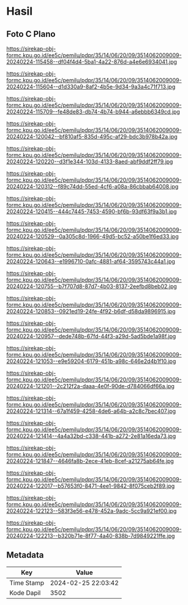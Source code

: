 # Hasil

## Foto C Plano

https://sirekap-obj-formc.kpu.go.id/ee5c/pemilu/pdpr/35/14/06/20/09/3514062009009-20240224-115458--df04f4d4-5ba1-4a22-876d-a4e6e6934041.jpg

https://sirekap-obj-formc.kpu.go.id/ee5c/pemilu/pdpr/35/14/06/20/09/3514062009009-20240224-115604--d1d330a9-8af2-4b5e-9d34-9a3a4c71f713.jpg

https://sirekap-obj-formc.kpu.go.id/ee5c/pemilu/pdpr/35/14/06/20/09/3514062009009-20240224-115709--fe48de83-db74-4b74-b944-a6ebbb6349cd.jpg

https://sirekap-obj-formc.kpu.go.id/ee5c/pemilu/pdpr/35/14/06/20/09/3514062009009-20240224-120042--bf810af5-835d-495c-af29-bdc3b978b42a.jpg

https://sirekap-obj-formc.kpu.go.id/ee5c/pemilu/pdpr/35/14/06/20/09/3514062009009-20240224-120220--d3f1e344-103d-4133-8aed-abf9ddf2ff79.jpg

https://sirekap-obj-formc.kpu.go.id/ee5c/pemilu/pdpr/35/14/06/20/09/3514062009009-20240224-120312--f89c74dd-55ed-4cf6-a08a-86cbbab64008.jpg

https://sirekap-obj-formc.kpu.go.id/ee5c/pemilu/pdpr/35/14/06/20/09/3514062009009-20240224-120415--444c7445-7453-4590-bf6b-93df63f9a3b1.jpg

https://sirekap-obj-formc.kpu.go.id/ee5c/pemilu/pdpr/35/14/06/20/09/3514062009009-20240224-120529--0a305c8d-1966-49d5-bc52-a50be1f6ed33.jpg

https://sirekap-obj-formc.kpu.go.id/ee5c/pemilu/pdpr/35/14/06/20/09/3514062009009-20240224-120643--e1996710-0afc-4881-af64-3595743c44a1.jpg

https://sirekap-obj-formc.kpu.go.id/ee5c/pemilu/pdpr/35/14/06/20/09/3514062009009-20240224-120755--b7f707d8-87d7-4b03-8137-2eefbd8beb02.jpg

https://sirekap-obj-formc.kpu.go.id/ee5c/pemilu/pdpr/35/14/06/20/09/3514062009009-20240224-120853--0921ed19-24fe-4f92-b6df-d58da9896915.jpg

https://sirekap-obj-formc.kpu.go.id/ee5c/pemilu/pdpr/35/14/06/20/09/3514062009009-20240224-120957--dede748b-67fd-44f3-a29d-5ad5bde1a98f.jpg

https://sirekap-obj-formc.kpu.go.id/ee5c/pemilu/pdpr/35/14/06/20/09/3514062009009-20240224-121053--e9e59204-6179-451b-a98c-646e2d4b1f10.jpg

https://sirekap-obj-formc.kpu.go.id/ee5c/pemilu/pdpr/35/14/06/20/09/3514062009009-20240224-121201--2c212f2a-daaa-4e0f-90de-d784066df66a.jpg

https://sirekap-obj-formc.kpu.go.id/ee5c/pemilu/pdpr/35/14/06/20/09/3514062009009-20240224-121314--67a1f459-4258-4de6-a64b-a2c8c7bec407.jpg

https://sirekap-obj-formc.kpu.go.id/ee5c/pemilu/pdpr/35/14/06/20/09/3514062009009-20240224-121414--4a4a32bd-c338-441b-a272-2e81a16eda73.jpg

https://sirekap-obj-formc.kpu.go.id/ee5c/pemilu/pdpr/35/14/06/20/09/3514062009009-20240224-121847--4646fa8b-2ece-41eb-8cef-a21275ab64fe.jpg

https://sirekap-obj-formc.kpu.go.id/ee5c/pemilu/pdpr/35/14/06/20/09/3514062009009-20240224-122017--b57653f0-8471-4ee1-9842-8f075ceb2f89.jpg

https://sirekap-obj-formc.kpu.go.id/ee5c/pemilu/pdpr/35/14/06/20/09/3514062009009-20240224-122123--583f3e56-e478-452a-9adc-5cc9a921ef00.jpg

https://sirekap-obj-formc.kpu.go.id/ee5c/pemilu/pdpr/35/14/06/20/09/3514062009009-20240224-122213--b320b71e-8f77-4a40-838b-7d9849221ffe.jpg


## Metadata

| Key        | Value               |
| ---------- | ------------------- |
| Time Stamp | 2024-02-25 22:03:42 |
| Kode Dapil | 3502                |



